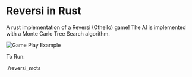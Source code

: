 # Reversi in Rust

A rust implementation of a Reversi (Othello) game!  The AI is implemented with a Monte Carlo Tree Search algorithm.

![Game Play Example](./game_sample.gif)

To Run:

./reversi_mcts
